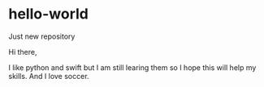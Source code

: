 # hello-world
Just new repository

Hi there,

I like python and swift but I am still learing them so I hope this will help my skills.
And I love soccer.

